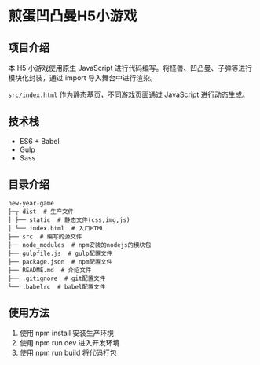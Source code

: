 # 煎蛋凹凸曼H5小游戏

## 项目介绍

本 H5 小游戏使用原生 JavaScript 进行代码编写。将怪兽、凹凸曼、子弹等进行模块化封装，通过 import 导入舞台中进行渲染。

`src/index.html` 作为静态基页，不同游戏页面通过 JavaScript 进行动态生成。

## 技术栈

- ES6 + Babel
- Gulp
- Sass

## 目录介绍

```
new-year-game
├─┬ dist  # 生产文件
│ ├── static  # 静态文件(css,img,js)
│ └── index.html  # 入口HTML
├── src  # 编写的源文件
├── node_modules  # npm安装的nodejs的模块包
├── gulpfile.js  # gulp配置文件
├── package.json  # npm配置文件
├── README.md  # 介绍文件
├── .gitignore  # git配置文件
└── .babelrc  # babel配置文件
```

## 使用方法

1. 使用 npm install 安装生产环境
2. 使用 npm run dev 进入开发环境
3. 使用 npm run build 将代码打包

